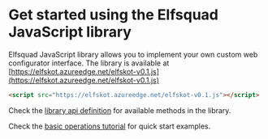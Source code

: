 # Get started using the Elfsquad JavaScript library

Elfsquad JavaScript library allows you to implement your own custom web configurator interface.
The library is available at  [https://elfskot.azureedge.net/elfskot-v0.1.js](https://elfskot.azureedge.net/elfskot-v0.1.js)

```html
<script src="https://elfskot.azureedge.net/elfskot-v0.1.js"></script>
```

Check the [library api definition](/lib/api-definition) for available methods in the library.

Check the [basic operations tutorial](/lib/tutorials/basic-operations) for quick start examples.